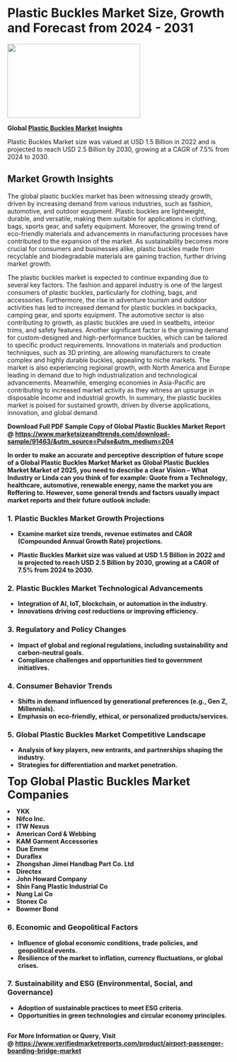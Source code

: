 <H1>Plastic Buckles Market Size, Growth and Forecast from 2024 - 2031</H1><img class="aligncenter size-medium wp-image-584254" src="https://thirdeyenews.in/wp-content/uploads/2024/09/Global-Market-Research-300x168.jpeg" alt="" width="300" height="168" /><p><strong>Global&nbsp;<a href="https://www.marketsizeandtrends.com/download-sample/91463/&amp;utm_source=Pulse&amp;utm_medium=204">Plastic Buckles Market</a> Insights</strong></p><p>Plastic Buckles Market size was valued at USD 1.5 Billion in 2022 and is projected to reach USD 2.5 Billion by 2030, growing at a CAGR of 7.5% from 2024 to 2030.</p><p><h2>Market Growth Insights</h2> The global plastic buckles market has been witnessing steady growth, driven by increasing demand from various industries, such as fashion, automotive, and outdoor equipment. Plastic buckles are lightweight, durable, and versatile, making them suitable for applications in clothing, bags, sports gear, and safety equipment. Moreover, the growing trend of eco-friendly materials and advancements in manufacturing processes have contributed to the expansion of the market. As sustainability becomes more crucial for consumers and businesses alike, plastic buckles made from recyclable and biodegradable materials are gaining traction, further driving market growth. <p><strong></strong></p> The plastic buckles market is expected to continue expanding due to several key factors. The fashion and apparel industry is one of the largest consumers of plastic buckles, particularly for clothing, bags, and accessories. Furthermore, the rise in adventure tourism and outdoor activities has led to increased demand for plastic buckles in backpacks, camping gear, and sports equipment. The automotive sector is also contributing to growth, as plastic buckles are used in seatbelts, interior trims, and safety features. Another significant factor is the growing demand for custom-designed and high-performance buckles, which can be tailored to specific product requirements. Innovations in materials and production techniques, such as 3D printing, are allowing manufacturers to create complex and highly durable buckles, appealing to niche markets. The market is also experiencing regional growth, with North America and Europe leading in demand due to high industrialization and technological advancements. Meanwhile, emerging economies in Asia-Pacific are contributing to increased market activity as they witness an upsurge in disposable income and industrial growth. In summary, the plastic buckles market is poised for sustained growth, driven by diverse applications, innovation, and global demand. <p><strong></p><p><span class=""><strong>Download Full PDF Sample Copy of Global Plastic Buckles Market Report</strong> @ <a href="https://www.marketsizeandtrends.com/download-sample/91463/&amp;utm_source=Pulse&amp;utm_medium=204" target="_blank">https://www.marketsizeandtrends.com/download-sample/91463/&amp;utm_source=Pulse&amp;utm_medium=204</a></span></p><p>In order to make an accurate and perceptive description of future scope of a Global&nbsp;Plastic Buckles Market Market as Global&nbsp;Plastic Buckles Market Market of 2025, you need to describe a clear Vision &ndash; What Industry or Linda can you think of for example: Quote from a Technology, healthcare, automotive, renewable energy, name the market you are Reffering to. However, some general trends and factors usually impact market reports and their future outlook include:</p><h3>1.&nbsp;<strong>Plastic Buckles Market Growth Projections</strong></h3><ul><li>Examine market size trends, revenue estimates and CAGR (Compounded Annual Growth Rate) projections.</li><li><p>Plastic Buckles Market size was valued at USD 1.5 Billion in 2022 and is projected to reach USD 2.5 Billion by 2030, growing at a CAGR of 7.5% from 2024 to 2030.</p></li></ul><h3>2.&nbsp;<strong>Plastic Buckles Market Technological Advancements</strong></h3><ul><li>Integration of AI, IoT, blockchain, or automation in the industry.</li><li>Innovations driving cost reductions or improving efficiency.</li></ul><h3>3.&nbsp;<strong>Regulatory and Policy Changes</strong></h3><ul><li>Impact of global and regional regulations, including sustainability and carbon-neutral goals.</li><li>Compliance challenges and opportunities tied to government initiatives.</li></ul><h3>4.&nbsp;<strong>Consumer Behavior Trends</strong></h3><ul><li>Shifts in demand influenced by generational preferences (e.g., Gen Z, Millennials).</li><li>Emphasis on eco-friendly, ethical, or personalized products/services.</li></ul><h3>5.&nbsp;<strong>Global Plastic Buckles Market Competitive Landscape</strong></h3><ul><li>Analysis of key players, new entrants, and partnerships shaping the industry.</li><li>Strategies for differentiation and market penetration.</li></ul><p data-pm-slice="1 1 []"><span style="color: inherit; font-family: inherit; font-size: 25px;">Top Global Plastic Buckles Market Companies</span></p><div class="" data-test-id=""><p><li>YKK</li><li> Nifco Inc.</li><li> ITW Nexus</li><li> American Cord & Webbing</li><li> KAM Garment Accessories</li><li> Due Emme</li><li> Duraflex</li><li> Zhongshan Jimei Handbag Part Co. Ltd</li><li> Directex</li><li> John Howard Company</li><li> Shin Fang Plastic Industrial Co</li><li> Nung Lai Co</li><li> Stonex Co</li><li> Bowmer Bond</li></p></div><h3>6.&nbsp;<strong>Economic and Geopolitical Factors</strong></h3><ul><li>Influence of global economic conditions, trade policies, and geopolitical events.</li><li>Resilience of the market to inflation, currency fluctuations, or global crises.</li></ul><h3>7.&nbsp;<strong>Sustainability and ESG (Environmental, Social, and Governance)</strong></h3><ul><li>Adoption of sustainable practices to meet ESG criteria.</li><li>Opportunities in green technologies and circular economy principles.</li></ul><h2><strong style="font-size: 14px;">For More Information or Query, Visit @&nbsp;</strong><a style="background-color: #ffffff; font-size: 14px;" href="https://www.marketsizeandtrends.com/report/plastic-buckles-market/" target="_blank">https://www.verifiedmarketreports.com/product/airport-passenger-boarding-bridge-market</a></h2>
